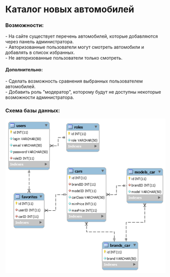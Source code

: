 <h1> Каталог новых автомобилей </h1>
<h3> Возможности: </h3>
  - На сайте существует перечень автомобилей, которые добавляются через панель администратора. <br>
  - Авторизованные пользователи могут смотреть автомобили и добавлять в список избранных. <br>
  - Не авторизованные пользователи только смотреть. <br>

 <h4> Дополнительно: </h4>
  - Сделать возможность сравнения выбранных пользователем автомобилей. <br>
  - Добавить роль "модератор", которому будут не доступны некоторые возможности администратора. <br>

<h3> Схема базы данных: </h3>
 
![GitHub Logo](https://github.com/pavel3423/car_catalog/blob/master/src/main/sqlScript/Diagram.png)